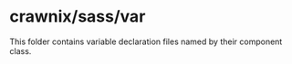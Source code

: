# crawnix/sass/var

This folder contains variable declaration files named by their component class.
